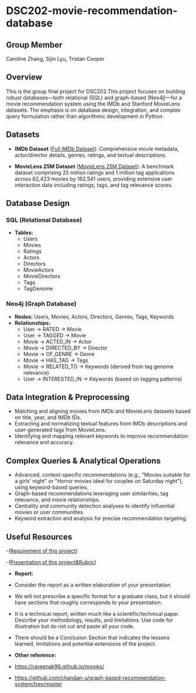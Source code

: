 # DSC202-movie-recommendation-database

## Group Member
Caroline Zhang, Sijin Lyu, Tristan Cooper

## Overview
This is the group final project for DSC202.This project focuses on building robust databases—both relational (SQL) and graph-based (Neo4j)—for a movie recommendation system using the IMDb and Stanford MovieLens datasets. The emphasis is on database design, integration, and complex query formulation rather than algorithmic development in Python.

## Datasets

- **IMDb Dataset** ([Full IMDb Dataset](https://www.kaggle.com/datasets/octopusteam/full-imdb-dataset)): Comprehensive movie metadata, actor/director details, genres, ratings, and textual descriptions.

- **MovieLens 25M Dataset** ([MovieLens 25M Dataset](https://grouplens.org/datasets/movielens/25m)): A benchmark dataset comprising 25 million ratings and 1 million tag applications across 62,423 movies by 162,541 users, providing extensive user interaction data including ratings, tags, and tag relevance scores.

## Database Design

### SQL (Relational Database)

- **Tables:**
  - Users
  - Movies
  - Ratings
  - Actors
  - Directors
  - MovieActors
  - MovieDirectors
  - Tags
  - TagGenome

### Neo4j (Graph Database)

- **Nodes:** Users, Movies, Actors, Directors, Genres, Tags, Keywords
- **Relationships:**
  - User → RATED → Movie
  - User → TAGGED → Movie
  - Movie → ACTED_IN → Actor
  - Movie → DIRECTED_BY → Director
  - Movie → OF_GENRE → Genre
  - Movie → HAS_TAG → Tags
  - Movie → RELATED_TO → Keywords (derived from tag genome relevance)
  - User → INTERESTED_IN → Keywords (based on tagging patterns)

## Data Integration & Preprocessing

- Matching and aligning movies from IMDb and MovieLens datasets based on title, year, and IMDb IDs.
- Extracting and normalizing textual features from IMDb descriptions and user-generated tags from MovieLens.
- Identifying and mapping relevant keywords to improve recommendation relevance and accuracy.

## Complex Queries & Analytical Operations

- Advanced, context-specific recommendations (e.g., "Movies suitable for a girls' night" or "Horror movies ideal for couples on Saturday night"), using keyword-based queries.
- Graph-based recommendations leveraging user similarities, tag relevance, and movie relationships.
- Centrality and community detection analyses to identify influential movies or user communities.
- Keyword extraction and analysis for precise recommendation targeting.

## Useful Resources

-([Requirement of this project](https://canvas.ucsd.edu/courses/62236/discussion_topics/891178))

-([Presentation of this project&Rubric](https://canvas.ucsd.edu/courses/62236/discussion_topics/898687))

- **Report:**
- Consider the report as a written elaboration of your presentation
- We will not prescribe a specific format for a graduate class, but it should have sections that roughly corresponds to your presentation.
- It is a technical report, written much like a scientific/technical paper. Describe your methodology, results, and limitations. Use code for illustration but do not cut and paste all your code.
- There should be a Conclusion Section that indicates the lessons learned, limitations and potential extensions of the project.

- **Other reference:**
- https://raveenak96.github.io/movies/
- https://github.com/chandan-u/graph-based-recommendation-system/tree/master



